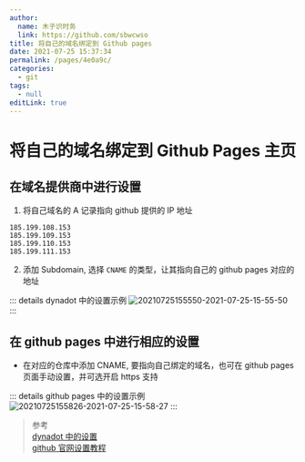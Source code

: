 ```yaml
---
author: 
  name: 木子识时务
  link: https://github.com/sbwcwso
title: 将自己的域名绑定到 Github pages
date: 2021-07-25 15:37:34
permalink: /pages/4e0a9c/
categories: 
  - git
tags: 
  - null
editLink: true
---
```

<!-- Vuepress: 自动在 README 页面生成目录. 需要构建关于文件的高效数据结构 -->

# 将自己的域名绑定到 Github Pages 主页

## 在域名提供商中进行设置

1. 将自己域名的 A 记录指向 github 提供的 IP 地址

```
185.199.108.153
185.199.109.153
185.199.110.153
185.199.111.153
```

2. 添加 Subdomain, 选择 `CNAME` 的类型，让其指向自己的 github pages 对应的地址

::: details dynadot 中的设置示例
![20210725155550-2021-07-25-15-55-50](https://cdn.jsdelivr.net/gh/Lijunjie9502/PicBed@master/20210725155550-2021-07-25-15-55-50.png)
:::

## 在 github pages 中进行相应的设置

* 在对应的仓库中添加 CNAME, 要指向自己绑定的域名，也可在 github pages 页面手动设置，并可选开启 https 支持

::: details github pages 中的设置示例
![20210725155826-2021-07-25-15-58-27](https://cdn.jsdelivr.net/gh/Lijunjie9502/PicBed@master/20210725155826-2021-07-25-15-58-27.png)
:::

> 参考  
> [dynadot 中的设置](https://www.dynadot.com/community/forums/f3-web-hosting/github-pages-9793.html)  
> [github 官网设置教程](https://docs.github.com/en/pages/configuring-a-custom-domain-for-your-github-pages-site/about-custom-domains-and-github-pages)